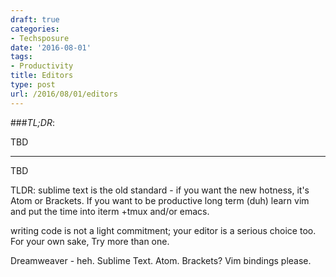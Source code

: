 ```yaml
---
draft: true
categories:
- Techsposure
date: '2016-08-01'
tags:
- Productivity
title: Editors
type: post
url: /2016/08/01/editors
---
```



###*TL;DR*:

TBD

---

TBD


TLDR: sublime text is the old standard - if you want the new hotness, it's Atom or Brackets. If you want to be productive long term (duh) learn vim and put the time into iterm +tmux and/or emacs.

writing code is not a light commitment; your editor is a serious choice too. For your own sake, Try more than one.

Dreamweaver - heh.
Sublime Text.
Atom.
Brackets?
Vim bindings please.
